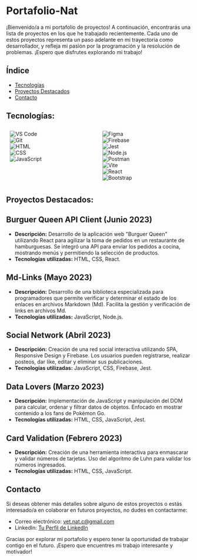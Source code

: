# Portafolio-Nat

¡Bienvenido/a a mi portafolio de proyectos! A continuación, encontrarás una lista de proyectos en los que he trabajado recientemente. Cada uno de estos proyectos representa un paso adelante en mi trayectoria como desarrollador, y refleja mi pasión por la programación y la resolución de problemas. ¡Espero que disfrutes explorando mi trabajo!

## Índice

- [Tecnologías](#tecnologías)
- [Proyectos Destacados](#proyectos-destacados)
- [Contacto](#contacto)

## Tecnologías:

  <div style="display: flex; justify-content: space-between;">
    <div style="flex: 48%; padding: 10px; text-align: left;">
      <img src="https://skillicons.dev/icons?i=vscode&theme=dark" alt="VS Code"><br>
      <img src="https://skillicons.dev/icons?i=git&theme=dark" alt="Git"><br>
      <img src="https://skillicons.dev/icons?i=html&theme=dark" alt="HTML"><br>
      <img src="https://skillicons.dev/icons?i=css" alt="CSS"><br>
      <img src="https://skillicons.dev/icons?i=js" alt="JavaScript"><br>
    </div>
    <div style="flex: 48%; padding: 10px; text-align: left;">
      <img src="https://skillicons.dev/icons?i=figma" alt="Figma"><br>
      <img src="https://skillicons.dev/icons?i=firebase" alt="Firebase"><br>
      <img src="https://skillicons.dev/icons?i=jest" alt="Jest"><br>
      <img src="https://skillicons.dev/icons?i=nodejs" alt="Node.js"><br>
      <img src="https://skillicons.dev/icons?i=postman" alt="Postman"><br>
      <img src="https://skillicons.dev/icons?i=vite" alt="Vite"><br>
      <img src="https://skillicons.dev/icons?i=react" alt="React"><br>
      <img src="https://skillicons.dev/icons?i=bootstrap" alt="Bootstrap"><br>
    </div>
  </div>



## Proyectos Destacados:

## Burguer Queen API Client (Junio 2023)

- **Descripción:** Desarrollo de la aplicación web "Burguer Queen" utilizando React para agilizar la toma de pedidos en un restaurante de hamburguesas. Se integró una API para enviar los pedidos a cocina, mostrando menús y permitiendo la selección de productos.
- **Tecnologías utilizadas:** HTML, CSS, React.

## Md-Links (Mayo 2023)

- **Descripción:** Desarrollo de una biblioteca especializada para programadores que permite verificar y determinar el estado de los enlaces en archivos Markdown (Md). Facilita la gestión y verificación de links en archivos Md.
- **Tecnologías utilizadas:** JavaScript, Node.js.

## Social Network (Abril 2023)

- **Descripción:** Creación de una red social interactiva utilizando SPA, Responsive Design y Firebase. Los usuarios pueden registrarse, realizar posteos, dar like, editar y eliminar sus publicaciones.
- **Tecnologías utilizadas:** JavaScript, CSS, Firebase, Jest.

## Data Lovers (Marzo 2023)

- **Descripción:** Implementación de JavaScript y manipulación del DOM para calcular, ordenar y filtrar datos de objetos. Enfocado en mostrar contenido a los fans de Pokémon Go.
- **Tecnologías utilizadas:** HTML, CSS, JavaScript, Jest.

## Card Validation (Febrero 2023)

- **Descripción:** Creación de una herramienta interactiva para enmascarar y validar números de tarjetas. Uso del algoritmo de Luhn para validar los números ingresados.
- **Tecnologías utilizadas:** HTML, CSS, JavaScript.

## Contacto

Si deseas obtener más detalles sobre alguno de estos proyectos o estás interesado/a en colaborar en futuros proyectos, no dudes en contactarme:

- Correo electrónico: vet.nat.c@gmail.com
- LinkedIn: [Tu Perfil de LinkedIn](https://www.linkedin.com/in/giselle-cifuentes-m/)

Gracias por explorar mi portafolio y espero tener la oportunidad de trabajar contigo en el futuro. ¡Espero que encuentres mi trabajo interesante y motivador!